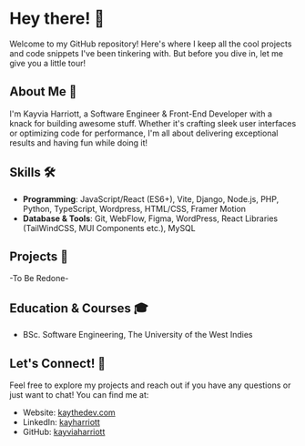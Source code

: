 # Hey there! 👋

Welcome to my GitHub repository! Here's where I keep all the cool projects and code snippets I've been tinkering with. But before you dive in, let me give you a little tour!

## About Me 🚀

I'm Kayvia Harriott, a Software Engineer & Front-End Developer with a knack for building awesome stuff. Whether it's crafting sleek user interfaces or optimizing code for performance, I'm all about delivering exceptional results and having fun while doing it!

## Skills 🛠️

- **Programming**: JavaScript/React (ES6+), Vite, Django, Node.js, PHP, Python, TypeScript, Wordpress, HTML/CSS, Framer Motion
- **Database & Tools**: Git, WebFlow, Figma, WordPress, React Libraries (TailWindCSS, MUI Components etc.), MySQL

## Projects 🚀

-To Be Redone-

## Education & Courses 🎓

- BSc. Software Engineering, The University of the West Indies

## Let's Connect! 🌟

Feel free to explore my projects and reach out if you have any questions or just want to chat! You can find me at:
- Website: [kaythedev.com](https://kaythedev.com)
- LinkedIn: [kayharriott](https://www.linkedin.com/in/kayharriott)
- GitHub: [kayviaharriott](https://github.com/kayviaharriott)
